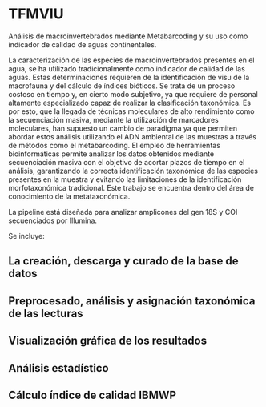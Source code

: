 # TFMVIU
Análisis de macroinvertebrados mediante Metabarcoding y su uso como indicador de calidad de aguas continentales.

La caracterización de las especies de macroinvertebrados presentes en el agua, se ha utilizado tradicionalmente como indicador de calidad de las aguas.
Estas determinaciones requieren de la identificación de visu  de la macrofauna y del cálculo de índices bióticos. Se trata de un proceso costoso en tiempo y, en cierto modo subjetivo,
ya que requiere de personal altamente especializado capaz de realizar la clasificación taxonómica. Es por esto, que la llegada de técnicas moleculares de alto rendimiento
como la secuenciación masiva, mediante la utilización de marcadores moleculares, han supuesto un cambio de paradigma ya que permiten abordar estos análisis utilizando el ADN ambiental
de las muestras a través de métodos como el metabarcoding. El empleo de herramientas bioinformáticas permite analizar los datos obtenidos mediante secuenciación masiva con el objetivo
de acortar plazos de tiempo en el análisis, garantizando la correcta identificación taxonómica de las especies presentes en la muestra y evitando las limitaciones de la identificación
morfotaxonómica tradicional. Este trabajo se encuentra dentro del área de conocimiento de la metataxonómica.

La pipeline está diseñada para analizar amplicones del gen 18S y COI secuenciados por Illumina.

Se incluye:

## La creación, descarga y curado de la base de datos
## Preprocesado, análisis y asignación taxonómica de las lecturas
## Visualización gráfica de los resultados
## Análisis estadístico
## Cálculo índice de calidad IBMWP

